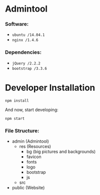 # Admintool
### Software:
* ```ubuntu /14.04.1```
* ```nginx /1.4.6```

### Dependencies:
* ```jQuery /2.2.2```
* ```bootstrap /3.3.6```

# Developer Installation

```
npm install
```

And now, start developing:

```
npm start
```

### File Structure:
* admin (Admintool)
  * res (Resources)
    * bg (big pictures and backgrounds)
    * favicon
    * fonts
    * logo
    * bootstrap
    * js
  * src
* public (Website)
